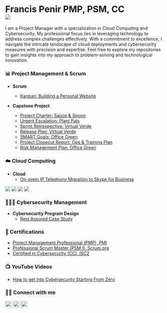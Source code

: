 <h1>Francis Penir PMP, PSM, CC <br/> <a href="https://www.linkedin.com/in/francis-penir/"><img src="https://img.shields.io/badge/-LinkedIn-0072b1?&style=for-the-badge&logo=linkedin&logoColor=white" /></a></h1>

I am a Project Manager with a specialization in Cloud Computing and Cybersecurity. My professional focus lies in leveraging technology to address complex challenges effectively. With a commitment to excellence, I navigate the intricate landscape of cloud deployments and cybersecurity measures with precision and expertise. Feel free to explore my repositories to gain insights into my approach to problem-solving and technological innovation.

### 📊 Project Management & Scrum

- <b>Scrum</b>
  - [Kanban: Building a Personal Website](https://github.com/users/francis-penir/projects/2)
 
- <b>Capstone Project</b>
  - [Project Charter: Sauce & Spoon](https://docs.google.com/document/d/1qbCvms0JqD7ecJ-4p6uC8npesYgPsxJ-VULnfswgjzs/edit?usp=sharing&resourcekey=0-cr3_GpYn0wd4FY2VFTMFLg)
  - [Urgent Escalation: Plant Pals](https://docs.google.com/document/d/1cBhWc0icNVuaMapoWWfWWioy8YDjREM6qg00Bjxs7-4/edit?usp=sharing)
  - [Sprint Retrospective: Virtual Verde](https://docs.google.com/document/d/1ZAzCwx3-kr-RMqbsbo-f0wkVYlABpbV_Tx2PVxopeUw/edit?usp=sharing)
  - [Release Plan: Virtual Verde](https://docs.google.com/document/d/1gyMXGY-lLA6P7TiuOjyvVQVb0mv-_kjshu4_Pl4g6sc/edit?usp=sharing)
  - [SMART Goals: Office Green](https://docs.google.com/document/d/1Ni7rSvSLXsHEdc1ZID6-wgcnvfl_ww-DKp3NU97GMLM/edit?usp=sharing)
  - [Project Closeout Report: Ops & Training Plan](https://docs.google.com/document/d/1hL0Z3ineez7LRDbAGNvjdvbiq6A8rriRLbp0Zx_8t08/edit?usp=sharing&resourcekey=0-9vCXuFHupKghdCCsaixgOQ)
  - [Risk Management Plan: Office Green](https://docs.google.com/document/d/1anNknRWKylGK6Lfx48LYPoKQv72rtbcXx0uCW9uJ3bI/edit?usp=sharing)
 
### ☁️ Cloud Computing
- <b>Cloud</b>
  - [On-prem IP Telephony Migration to Skype for Business](https://docs.google.com/document/d/1VXv1O5-lf-_TGdhDcRhAaScRV64OJGcNGYg-LY8Q9sU/edit?usp=sharing)
<div>
  
<img src="https://img.shields.io/badge/-VMware-0078D4?style=for-the-badge&logo=VMware&logoColor=white" />
<img src="https://img.shields.io/badge/-Amazon_AWS-232F3E?style=for-the-badge&logo=amazon-aws&logoColor=white" />
<img src="https://img.shields.io/badge/-Citrix-1769FF?style=for-the-badge&logo=Citrix&logoColor=white" />
<img src="https://img.shields.io/badge/-Azure-0089D6?style=for-the-badge&logo=microsoft-azure&logoColor=white" />

</div>

### 🧑🏻‍💻 Cybersecurity Management

- <b>Cybersecurity Program Design</b>
  - [Rest Assured Case Study](https://docs.google.com/document/d/1wsSK29YEzHoI8g7vMNxRLar9QqflR4WBQl-oCRd3lEo/edit?usp=sharing)

### 🏅 Certifications

- [Project Management Professional (PMP), PMI](https://www.credly.com/badges/7f691464-f58e-4cda-b001-871870ecb398/public_url)
- [Professional Scrum Master (PSM I), Scrum.org](https://www.credly.com/badges/fc5f102b-f174-4675-88ff-baf98ae5d4e4/public_url)
- [Certified in Cybersecurity (CC), ISC2](https://www.credly.com/badges/a0fcf802-a2bf-4460-9d05-5daa8bd6464f/public_url)

### 📺 YouTube Videos

- [How to get into Cybersecurity Starting From Zero](https://www.youtube.com/watch?v=a83ASGn_V_s)

### 🤳🏾 Connect with me

[<img align="left" alt="JoshMadakor | YouTube" width="22px" src="https://cdn.jsdelivr.net/npm/simple-icons@v3/icons/youtube.svg" />][youtube]
[<img align="left" alt="JoshMadakor | LinkedIn" width="22px" src="https://cdn.jsdelivr.net/npm/simple-icons@v3/icons/linkedin.svg" />][linkedin]
[<img align="left" alt="JoshMadakor | Instagram" width="22px" src="https://cdn.jsdelivr.net/npm/simple-icons@v3/icons/instagram.svg" />][instagram]

[youtube]: https://www.youtube.com/c/joshmadakor
[instagram]: https://www.instagram.com/studio2500k/
[linkedin]: https://linkedin.com/in/francis-penir

<!--
**joshmadakor1/joshmadakor1** is a ✨ _special_ ✨ repository because its `README.md` (this file) appears on your GitHub profile.

Here are some ideas to get you started:

- 🔭 I’m currently working on ...
- 🌱 I’m currently learning ...
- 👯 I’m looking to collaborate on ...
- 🤔 I’m looking for help with ...
- 💬 Ask me about ...
- 📫 How to reach me: ...
- 😄 Pronouns: ...
- ⚡ Fun fact: ...
-->
